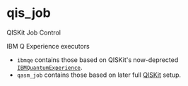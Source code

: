 # qis_job
QISKit Job Control

IBM Q Experience executors

* `ibmqe` contains those based on QISKit's now-deprected [`IBMQuantumExperience`](https://github.com/Qiskit/qiskit-api-py).
* `qasm_job` contains those based on later full [QISKit](https://github.com/Qiskit) setup.
